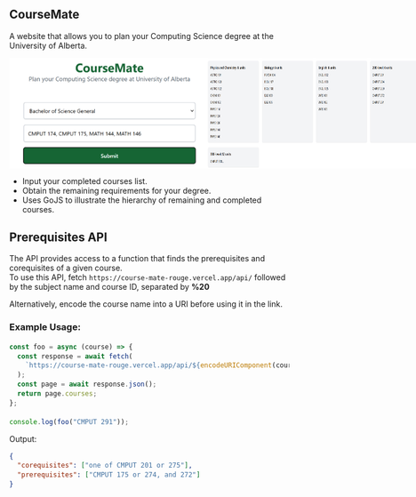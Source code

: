 ## CourseMate

A website that allows you to plan your Computing Science degree at the University of Alberta.

<div align="left" style="display: flex; flex-flow: row nowrap;">
  <img src="https://github.com/349gill/course-mate/blob/main/lib/menu.png?raw=true" width="350px">
  <img src="https://github.com/349gill/course-mate/blob/main/lib/result.png?raw=true" width="400px">
</div>

- Input your completed courses list.
- Obtain the remaining requirements for your degree.
- Uses GoJS to illustrate the hierarchy of remaining and completed courses.

## Prerequisites API

The API provides access to a function that finds the prerequisites and corequisites of a given course.  
To use this API, fetch `https://course-mate-rouge.vercel.app/api/` followed by the subject name and course ID, separated by **%20**

Alternatively, encode the course name into a URI before using it in the link.

### Example Usage:

```js
const foo = async (course) => {
  const response = await fetch(
    `https://course-mate-rouge.vercel.app/api/${encodeURIComponent(course)}`
  );
  const page = await response.json();
  return page.courses;
};

console.log(foo("CMPUT 291"));
```

Output:

```json
{
  "corequisites": ["one of CMPUT 201 or 275"],
  "prerequisites": ["CMPUT 175 or 274, and 272"]
}
```

